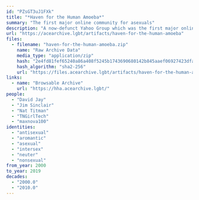 ```yaml
---
id: "PZsGT3uJ1FXk"
title: "*Haven for the Human Amoeba*"
summary: "The first major online community for asexuals"
description: "A now-defunct Yahoo Group which was the first major online community for asexuals (CW: Sex-negativity)"
url: "https://acearchive.lgbt/artifacts/haven-for-the-human-amoeba"
files:
  - filename: "haven-for-the-human-amoeba.zip"
    name: "Raw Archive Data"
    media_type: "application/zip"
    hash: "2e4fd81fef65240a86a408f5245b1743690680142b845aaef06927423dfa2f89"
    hash_algorithm: "sha2-256"
    url: "https://files.acearchive.lgbt/artifacts/haven-for-the-human-amoeba/haven-for-the-human-amoeba.zip"
links:
  - name: "Browsable Archive"
    url: "https://hha.acearchive.lgbt/"
people:
  - "David Jay"
  - "Jim Sinclair"
  - "Nat Titman"
  - "TNGirlTech"
  - "maxnova100"
identities:
  - "antisexual"
  - "aromantic"
  - "asexual"
  - "intersex"
  - "neuter"
  - "nonsexual"
from_year: 2000
to_year: 2019
decades:
  - "2000.0"
  - "2010.0"
---
```

